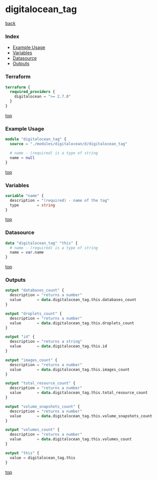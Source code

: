 # digitalocean_tag

[back](../digitalocean.md)

### Index

- [Example Usage](#example-usage)
- [Variables](#variables)
- [Datasource](#datasource)
- [Outputs](#outputs)

### Terraform

```terraform
terraform {
  required_providers {
    digitalocean = ">= 2.7.0"
  }
}
```

[top](#index)

### Example Usage

```terraform
module "digitalocean_tag" {
  source = "./modules/digitalocean/d/digitalocean_tag"

  # name - (required) is a type of string
  name = null
}
```

[top](#index)

### Variables

```terraform
variable "name" {
  description = "(required) - name of the tag"
  type        = string
}
```

[top](#index)

### Datasource

```terraform
data "digitalocean_tag" "this" {
  # name - (required) is a type of string
  name = var.name
}
```

[top](#index)

### Outputs

```terraform
output "databases_count" {
  description = "returns a number"
  value       = data.digitalocean_tag.this.databases_count
}

output "droplets_count" {
  description = "returns a number"
  value       = data.digitalocean_tag.this.droplets_count
}

output "id" {
  description = "returns a string"
  value       = data.digitalocean_tag.this.id
}

output "images_count" {
  description = "returns a number"
  value       = data.digitalocean_tag.this.images_count
}

output "total_resource_count" {
  description = "returns a number"
  value       = data.digitalocean_tag.this.total_resource_count
}

output "volume_snapshots_count" {
  description = "returns a number"
  value       = data.digitalocean_tag.this.volume_snapshots_count
}

output "volumes_count" {
  description = "returns a number"
  value       = data.digitalocean_tag.this.volumes_count
}

output "this" {
  value = digitalocean_tag.this
}
```

[top](#index)